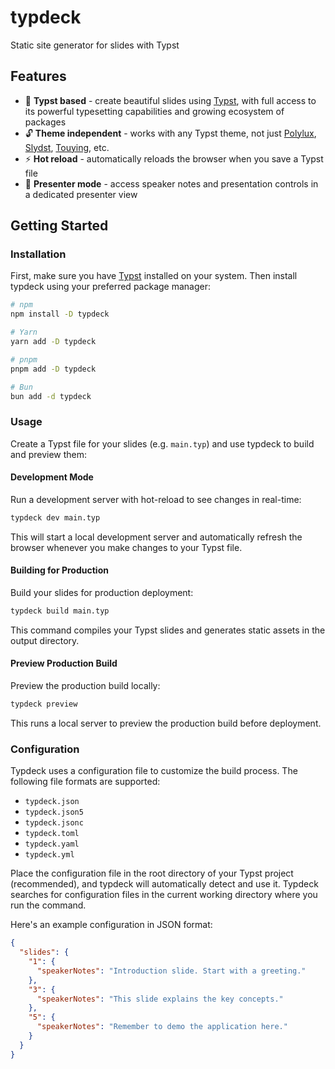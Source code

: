 # typdeck

Static site generator for slides with Typst

## Features

[Typst]: https://typst.app/
[Polylux]: https://typst.app/universe/package/polylux/
[Slydst]: https://typst.app/universe/package/slydst/
[Touying]: https://typst.app/universe/package/touying/

- 📝 **Typst based** - create beautiful slides using [Typst], with full access to its powerful typesetting capabilities and growing ecosystem of packages
- 🔓 **Theme independent** - works with any Typst theme, not just [Polylux], [Slydst], [Touying], etc.
- ⚡️ **Hot reload** - automatically reloads the browser when you save a Typst file
- 📢 **Presenter mode** - access speaker notes and presentation controls in a dedicated presenter view

## Getting Started

### Installation

First, make sure you have [Typst] installed on your system. Then install typdeck using your preferred package manager:

```sh
# npm
npm install -D typdeck

# Yarn
yarn add -D typdeck

# pnpm
pnpm add -D typdeck

# Bun
bun add -d typdeck
```

### Usage

Create a Typst file for your slides (e.g. `main.typ`) and use typdeck to build and preview them:

#### Development Mode

Run a development server with hot-reload to see changes in real-time:

```sh
typdeck dev main.typ
```

This will start a local development server and automatically refresh the browser whenever you make changes to your Typst file.

#### Building for Production

Build your slides for production deployment:

```sh
typdeck build main.typ
```

This command compiles your Typst slides and generates static assets in the output directory.

#### Preview Production Build

Preview the production build locally:

```sh
typdeck preview
```

This runs a local server to preview the production build before deployment.

### Configuration

Typdeck uses a configuration file to customize the build process. The following file formats are supported:

- `typdeck.json`
- `typdeck.json5`
- `typdeck.jsonc`
- `typdeck.toml`
- `typdeck.yaml`
- `typdeck.yml`

Place the configuration file in the root directory of your Typst project (recommended), and typdeck will automatically detect and use it. Typdeck searches for configuration files in the current working directory where you run the command.

Here's an example configuration in JSON format:

```json
{
  "slides": {
    "1": {
      "speakerNotes": "Introduction slide. Start with a greeting."
    },
    "3": {
      "speakerNotes": "This slide explains the key concepts."
    },
    "5": {
      "speakerNotes": "Remember to demo the application here."
    }
  }
}
```
